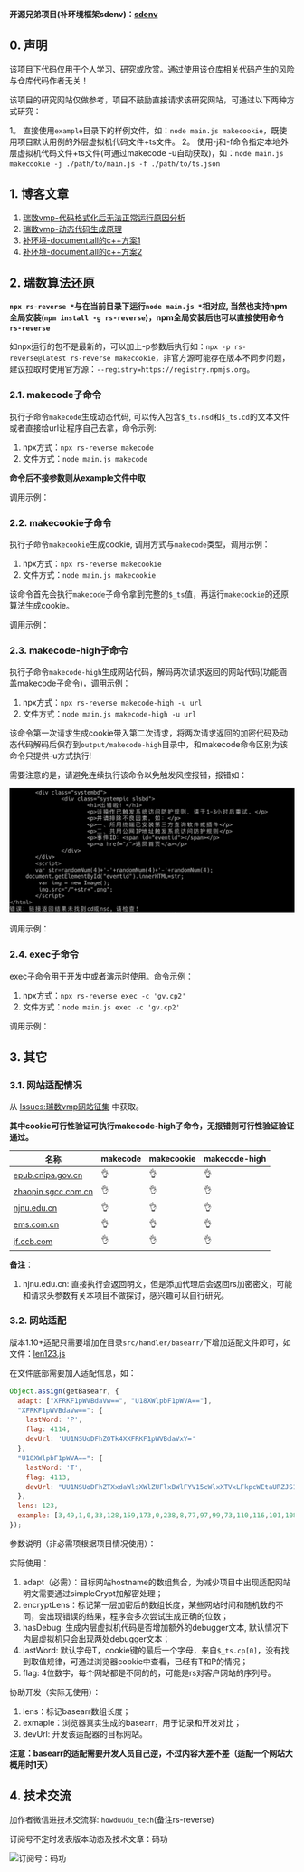 **开源兄弟项目(补环境框架sdenv)：[sdenv](https://github.com/pysunday/sdenv)**

## 0. 声明

该项目下代码仅用于个人学习、研究或欣赏。通过使用该仓库相关代码产生的风险与仓库代码作者无关！

该项目的研究网站仅做参考，项目不鼓励直接请求该研究网站，可通过以下两种方式研究：

1。 直接使用`example`目录下的样例文件，如：`node main.js makecookie`，既使用项目默认用例的外层虚拟机代码文件+ts文件。
2。 使用-j和-f命令指定本地外层虚拟机代码文件+ts文件(可通过makecode -u自动获取)，如：`node main.js makecookie -j ./path/to/main.js -f ./path/to/ts.json`

## 1. 博客文章

1. [瑞数vmp-代码格式化后无法正常运行原因分析](https://blog.howduudu.tech/article/420dc80bfb66280ddbb93d87864cadd1/)
2. [瑞数vmp-动态代码生成原理](https://blog.howduudu.tech/article/95f60638eaa0647bcf327fb4f2c2887c/)
3. [补环境-document.all的c++方案1](https://blog.howduudu.tech/article/00bb5f4a997c39858e25fa962e8cd5b8/)
4. [补环境-document.all的c++方案2](https://blog.howduudu.tech/article/de942bdea377f7f3ce6878fc04a8c76c/)

## 2. 瑞数算法还原

**`npx rs-reverse *`与在当前目录下运行`node main.js *`相对应, 当然也支持npm全局安装(`npm install -g rs-reverse`)，npm全局安装后也可以直接使用命令`rs-reverse`**

如npx运行的包不是最新的，可以加上-p参数后执行如：`npx -p rs-reverse@latest rs-reverse makecookie`，非官方源可能存在版本不同步问题，建议拉取时使用官方源：`--registry=https://registry.npmjs.org`。

### 2.1. makecode子命令

执行子命令`makecode`生成动态代码, 可以传入包含`$_ts.nsd`和`$_ts.cd`的文本文件或者直接给url让程序自己去拿，命令示例:

1. npx方式：`npx rs-reverse makecode`
2. 文件方式：`node main.js makecode`

**命令后不接参数则从example文件中取**

<!-- makecodeHelp -->

调用示例：

<!-- makecodeExample -->

### 2.2. makecookie子命令

执行子命令`makecookie`生成cookie, 调用方式与`makecode`类型，调用示例：

1. npx方式：`npx rs-reverse makecookie`
2. 文件方式：`node main.js makecookie`

该命令首先会执行`makecode`子命令拿到完整的`$_ts`值，再运行`makecookie`的还原算法生成cookie。

<!-- makecookieHelp -->

调用示例：

<!-- makecookieExample -->

### 2.3. makecode-high子命令

执行子命令`makecode-high`生成网站代码，解码两次请求返回的网站代码(功能涵盖makecode子命令)，调用示例：

1. npx方式：`npx rs-reverse makecode-high -u url`
2. 文件方式：`node main.js makecode-high -u url`

该命令第一次请求生成cookie带入第二次请求，将两次请求返回的加密代码及动态代码解码后保存到`output/makecode-high`目录中，和makecode命令区别为该命令只提供-u方式执行!

需要注意的是，请避免连续执行该命令以免触发风控报错，报错如：

![makecode-high风控报错](./static/error-makecode-high.png)

<!-- makecodeHighHelp -->

调用示例：

<!-- makecodeHighExample -->

### 2.4. exec子命令

exec子命令用于开发中或者演示时使用。命令示例：

1. npx方式：`npx rs-reverse exec -c 'gv.cp2'`
2. 文件方式：`node main.js exec -c 'gv.cp2'`

<!-- execHelp -->

调用示例：

<!-- execExample -->

## 3. 其它

### 3.1. 网站适配情况

从 [Issues:瑞数vmp网站征集](https://github.com/pysunday/rs-reverse/issues/1) 中获取。

**其中cookie可行性验证可执行makecode-high子命令，无报错则可行性验证验证通过。**

名称 | makecode | makecookie | makecode-high
---- | -------- | ---------- | -------------
[epub.cnipa.gov.cn](http://epub.cnipa.gov.cn) | 👌 | 👌 | 👌
[zhaopin.sgcc.com.cn](https://zhaopin.sgcc.com.cn/sgcchr/static/home.html) | 👌 | 👌 | 👌
[njnu.edu.cn](http://www.njnu.edu.cn/index/tzgg.htm) | 👌 | 👌 | 👌
[ems.com.cn](https://www.ems.com.cn/) | 👌 | 👌 | 👌
[jf.ccb.com](https://jf.ccb.com/exchangecenter/search/product.jhtml) | 👌 | 👌 | 👌

**备注**：

1. njnu.edu.cn: 直接执行会返回明文，但是添加代理后会返回rs加密密文，可能和请求头参数有关本项目不做探讨，感兴趣可以自行研究。

### 3.2. 网站适配

版本1.10+适配只需要增加在目录`src/handler/basearr/`下增加适配文件即可，如文件：[len123.js](https://github.com/pysunday/rs-reverse/blob/main/src/handler/basearr/len123.js)

在文件底部需要加入适配信息，如：

```javascript
Object.assign(getBasearr, {
  adapt: ["XFRKF1pWVBdaVw==", "U18XWlpbF1pWVA=="],
  "XFRKF1pWVBdaVw==": {
    lastWord: 'P',
    flag: 4114,
    devUrl: 'UU1NSUoDFhZOTk4XXFRKF1pWVBdaVxY='
  },
  "U18XWlpbF1pWVA==": {
    lastWord: 'T',
    flag: 4113,
    devUrl: "UU1NSUoDFhZTXxdaWlsXWlZUFlxBWlFYV15cWlxXTVxLFkpcWEtaURZJS1ZdTFpNF1NRTVRV",
  },
  lens: 123,
  example: [3,49,1,0,33,128,159,173,0,238,8,77,97,99,73,110,116,101,108,0,0,6,74,52,0,0,0,1,0,0,0,0,0,0,0,3,190,0,150,4,55,6,192,0,0,0,0,0,0,0,0,10,19,1,13,104,247,77,223,132,182,40,134,0,8,94,52,6,14,91,114,4,7,12,1,0,0,0,0,0,0,0,16,18,246,60,0,1,0,6,16,1,0,0,0,0,1,127,21,128,139,16,104,13,0,0,0,2,4,181,203,11,102,9,5,11,100,0,0,0,13,1,0]
});
```

参数说明（非必需项根据项目情况使用）：

实际使用：

1. adapt（必需）：目标网站hostname的数组集合，为减少项目中出现适配网站明文需要通过simpleCrypt加解密处理；
2. encryptLens：标记第一层加密后的数组长度，某些网站时间和随机数的不同，会出现错误的结果，程序会多次尝试生成正确的位数；
3. hasDebug: 生成内层虚拟机代码是否增加额外的debugger文本, 默认情况下内层虚拟机只会出现两处debugger文本；
4. lastWord: 默认字母T，cookie键的最后一个字母，来自`$_ts.cp[0]`，没有找到取值规律，可通过浏览器cookie中查看，已经有T和P的情况；
5. flag: 4位数字，每个网站都是不同的的，可能是rs对客户网站的序列号。

协助开发（实际无使用）：

1. lens：标记basearr数组长度；
2. exmaple：浏览器真实生成的basearr，用于记录和开发对比；
3. devUrl: 开发该适配器的目标网站。

**注意：basearr的适配需要开发人员自己逆，不过内容大差不差（适配一个网站大概用时1天）**

## 4. 技术交流

加作者微信进技术交流群: `howduudu_tech`(备注rs-reverse)

订阅号不定时发表版本动态及技术文章：码功

<img src="https://github.com/pysunday/sdenv/raw/main/static/qrcode.png" alt="订阅号：码功" width="320">
